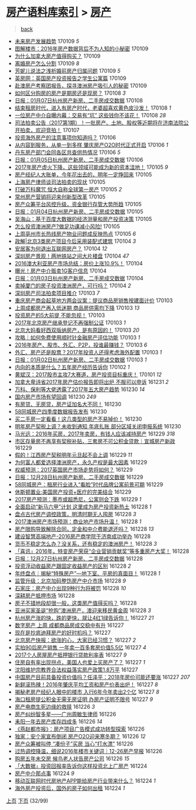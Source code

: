 [房产语料库索引](../../README.md)  > [房产](房产.md)
====
> [back](../README.md)

- [未来房产发展趋势](http://jkwz.applinzi.com/ittc/6921188227766813700.html#%E6%9C%AA%E6%9D%A5%E6%88%BF%E4%BA%A7%E5%8F%91%E5%B1%95%E8%B6%8B%E5%8A%BF) 170109 *5* 
- [图解楼市：2016年房产数据背后不为人知的小秘密](http://jkwz.applinzi.com/ittc/6921175728510206980.html#%E5%9B%BE%E8%A7%A3%E6%A5%BC%E5%B8%82%EF%BC%9A2016%E5%B9%B4%E6%88%BF%E4%BA%A7%E6%95%B0%E6%8D%AE%E8%83%8C%E5%90%8E%E4%B8%8D%E4%B8%BA%E4%BA%BA%E7%9F%A5%E7%9A%84%E5%B0%8F%E7%A7%98%E5%AF%86) 170109  
- [为什么加拿大房产值得购买？](http://jkwz.applinzi.com/ittc/6921174596140401668.html#%E4%B8%BA%E4%BB%80%E4%B9%88%E5%8A%A0%E6%8B%BF%E5%A4%A7%E6%88%BF%E4%BA%A7%E5%80%BC%E5%BE%97%E8%B4%AD%E4%B9%B0%EF%BC%9F) 170109  
- [离婚房产怎么分割](http://jkwz.applinzi.com/ittc/6921152457718891525.html#%E7%A6%BB%E5%A9%9A%E6%88%BF%E4%BA%A7%E6%80%8E%E4%B9%88%E5%88%86%E5%89%B2) 170109 *8* 
- [芳妮儿说法之浅析婚前房产归属问题](http://jkwz.applinzi.com/ittc/6921150837794800644.html#%E8%8A%B3%E5%A6%AE%E5%84%BF%E8%AF%B4%E6%B3%95%E4%B9%8B%E6%B5%85%E6%9E%90%E5%A9%9A%E5%89%8D%E6%88%BF%E4%BA%A7%E5%BD%92%E5%B1%9E%E9%97%AE%E9%A2%98) 170109 *5* 
- [英房网：英国房产投资报告之学生公寓篇](http://jkwz.applinzi.com/ittc/6921142703953019909.html#%E8%8B%B1%E6%88%BF%E7%BD%91%EF%BC%9A%E8%8B%B1%E5%9B%BD%E6%88%BF%E4%BA%A7%E6%8A%95%E8%B5%84%E6%8A%A5%E5%91%8A%E4%B9%8B%E5%AD%A6%E7%94%9F%E5%85%AC%E5%AF%93%E7%AF%87) 170109  
- [赴澳房产考察团报告，探寻澳洲房产吸引人的秘密](http://jkwz.applinzi.com/ittc/6921097890742404101.html#%E8%B5%B4%E6%BE%B3%E6%88%BF%E4%BA%A7%E8%80%83%E5%AF%9F%E5%9B%A2%E6%8A%A5%E5%91%8A%EF%BC%8C%E6%8E%A2%E5%AF%BB%E6%BE%B3%E6%B4%B2%E6%88%BF%E4%BA%A7%E5%90%B8%E5%BC%95%E4%BA%BA%E7%9A%84%E7%A7%98%E5%AF%86) 170109  
- [如何区分购房的房产是期房还是现房？](http://jkwz.applinzi.com/ittc/6920784321614201860.html#%E5%A6%82%E4%BD%95%E5%8C%BA%E5%88%86%E8%B4%AD%E6%88%BF%E7%9A%84%E6%88%BF%E4%BA%A7%E6%98%AF%E6%9C%9F%E6%88%BF%E8%BF%98%E6%98%AF%E7%8E%B0%E6%88%BF%EF%BC%9F) 170108 *3* 
- [日报：01月07日杭州房产新房、二手房成交数据](http://jkwz.applinzi.com/ittc/6920706198277194756.html#%E6%97%A5%E6%8A%A5%EF%BC%9A01%E6%9C%8807%E6%97%A5%E6%9D%AD%E5%B7%9E%E6%88%BF%E4%BA%A7%E6%96%B0%E6%88%BF%E3%80%81%E4%BA%8C%E6%89%8B%E6%88%BF%E6%88%90%E4%BA%A4%E6%95%B0%E6%8D%AE) 170108  
- [结束租房时代，进入有房产时代，老婆超喜欢黄色皮沙发！](http://jkwz.applinzi.com/ittc/6920345497939477509.html#%E7%BB%93%E6%9D%9F%E7%A7%9F%E6%88%BF%E6%97%B6%E4%BB%A3%EF%BC%8C%E8%BF%9B%E5%85%A5%E6%9C%89%E6%88%BF%E4%BA%A7%E6%97%B6%E4%BB%A3%EF%BC%8C%E8%80%81%E5%A9%86%E8%B6%85%E5%96%9C%E6%AC%A2%E9%BB%84%E8%89%B2%E7%9A%AE%E6%B2%99%E5%8F%91%EF%BC%81) 170108 *1* 
- [一位房产中介自曝内幕：交易有“坑” 这些钱你不该花！](http://jkwz.applinzi.com/ittc/6920648009754084356.html#%E4%B8%80%E4%BD%8D%E6%88%BF%E4%BA%A7%E4%B8%AD%E4%BB%8B%E8%87%AA%E6%9B%9D%E5%86%85%E5%B9%95%EF%BC%9A%E4%BA%A4%E6%98%93%E6%9C%89%E2%80%9C%E5%9D%91%E2%80%9D+%E8%BF%99%E4%BA%9B%E9%92%B1%E4%BD%A0%E4%B8%8D%E8%AF%A5%E8%8A%B1%EF%BC%81) 170108 *28* 
- [司法拍卖公告（2017第1期）！一批房产、土地、股权等近期将在济南法院公开拍卖，欢迎竞拍！](http://jkwz.applinzi.com/ittc/6920356045959726084.html#%E5%8F%B8%E6%B3%95%E6%8B%8D%E5%8D%96%E5%85%AC%E5%91%8A%EF%BC%882017%E7%AC%AC1%E6%9C%9F%EF%BC%89%EF%BC%81%E4%B8%80%E6%89%B9%E6%88%BF%E4%BA%A7%E3%80%81%E5%9C%9F%E5%9C%B0%E3%80%81%E8%82%A1%E6%9D%83%E7%AD%89%E8%BF%91%E6%9C%9F%E5%B0%86%E5%9C%A8%E6%B5%8E%E5%8D%97%E6%B3%95%E9%99%A2%E5%85%AC%E5%BC%80%E6%8B%8D%E5%8D%96%EF%BC%8C%E6%AC%A2%E8%BF%8E%E7%AB%9E%E6%8B%8D%EF%BC%81) 170107  
- [投资海外房产的注意事项你知道吗？](http://jkwz.applinzi.com/ittc/6920067568261137413.html#%E6%8A%95%E8%B5%84%E6%B5%B7%E5%A4%96%E6%88%BF%E4%BA%A7%E7%9A%84%E6%B3%A8%E6%84%8F%E4%BA%8B%E9%A1%B9%E4%BD%A0%E7%9F%A5%E9%81%93%E5%90%97%EF%BC%9F) 170106  
- [从内容到服务，从单一到多样 肇庆房产O2O时代正式开启](http://jkwz.applinzi.com/ittc/6920045301028357124.html#%E4%BB%8E%E5%86%85%E5%AE%B9%E5%88%B0%E6%9C%8D%E5%8A%A1%EF%BC%8C%E4%BB%8E%E5%8D%95%E4%B8%80%E5%88%B0%E5%A4%9A%E6%A0%B7+%E8%82%87%E5%BA%86%E6%88%BF%E4%BA%A7O2O%E6%97%B6%E4%BB%A3%E6%AD%A3%E5%BC%8F%E5%BC%80%E5%90%AF) 170106 *1* 
- [丹东房产部门会同各区共查供热情况](http://jkwz.applinzi.com/ittc/6919945869037405189.html#%E4%B8%B9%E4%B8%9C%E6%88%BF%E4%BA%A7%E9%83%A8%E9%97%A8%E4%BC%9A%E5%90%8C%E5%90%84%E5%8C%BA%E5%85%B1%E6%9F%A5%E4%BE%9B%E7%83%AD%E6%83%85%E5%86%B5) 170106 *5* 
- [日报：01月05日杭州房产新房、二手房成交数据](http://jkwz.applinzi.com/ittc/6919946215860208644.html#%E6%97%A5%E6%8A%A5%EF%BC%9A01%E6%9C%8805%E6%97%A5%E6%9D%AD%E5%B7%9E%E6%88%BF%E4%BA%A7%E6%96%B0%E6%88%BF%E3%80%81%E4%BA%8C%E6%89%8B%E6%88%BF%E6%88%90%E4%BA%A4%E6%95%B0%E6%8D%AE) 170106  
- [2017年房产虚火下降，这些领域可能成为新的资本洼地！](http://jkwz.applinzi.com/ittc/6919792815285732357.html#2017%E5%B9%B4%E6%88%BF%E4%BA%A7%E8%99%9A%E7%81%AB%E4%B8%8B%E9%99%8D%EF%BC%8C%E8%BF%99%E4%BA%9B%E9%A2%86%E5%9F%9F%E5%8F%AF%E8%83%BD%E6%88%90%E4%B8%BA%E6%96%B0%E7%9A%84%E8%B5%84%E6%9C%AC%E6%B4%BC%E5%9C%B0%EF%BC%81) 170105 *9* 
- [房产经纪人大账单，今年花出去的，明年一定挣回来](http://jkwz.applinzi.com/ittc/6919717278647321604.html#%E6%88%BF%E4%BA%A7%E7%BB%8F%E7%BA%AA%E4%BA%BA%E5%A4%A7%E8%B4%A6%E5%8D%95%EF%BC%8C%E4%BB%8A%E5%B9%B4%E8%8A%B1%E5%87%BA%E5%8E%BB%E7%9A%84%EF%BC%8C%E6%98%8E%E5%B9%B4%E4%B8%80%E5%AE%9A%E6%8C%A3%E5%9B%9E%E6%9D%A5) 170105  
- [上海房产律师谈司法拍卖的现状](http://jkwz.applinzi.com/ittc/6919668137586066436.html#%E4%B8%8A%E6%B5%B7%E6%88%BF%E4%BA%A7%E5%BE%8B%E5%B8%88%E8%B0%88%E5%8F%B8%E6%B3%95%E6%8B%8D%E5%8D%96%E7%9A%84%E7%8E%B0%E7%8A%B6) 170105  
- [打破万科魔咒 恒大自称全球第一房产](http://jkwz.applinzi.com/ittc/6919661535546049540.html#%E6%89%93%E7%A0%B4%E4%B8%87%E7%A7%91%E9%AD%94%E5%92%92+%E6%81%92%E5%A4%A7%E8%87%AA%E7%A7%B0%E5%85%A8%E7%90%83%E7%AC%AC%E4%B8%80%E6%88%BF%E4%BA%A7) 170105 *2* 
- [常州房产营销将迎来创新型改革](http://jkwz.applinzi.com/ittc/6919653632781059077.html#%E5%B8%B8%E5%B7%9E%E6%88%BF%E4%BA%A7%E8%90%A5%E9%94%80%E5%B0%86%E8%BF%8E%E6%9D%A5%E5%88%9B%E6%96%B0%E5%9E%8B%E6%94%B9%E9%9D%A9) 170105  
- [房产众筹平台风控升级，资金银行存管大势所趋](http://jkwz.applinzi.com/ittc/6919637706773890052.html#%E6%88%BF%E4%BA%A7%E4%BC%97%E7%AD%B9%E5%B9%B3%E5%8F%B0%E9%A3%8E%E6%8E%A7%E5%8D%87%E7%BA%A7%EF%BC%8C%E8%B5%84%E9%87%91%E9%93%B6%E8%A1%8C%E5%AD%98%E7%AE%A1%E5%A4%A7%E5%8A%BF%E6%89%80%E8%B6%8B) 170105  
- [日报：01月04日杭州房产新房、二手房成交数据](http://jkwz.applinzi.com/ittc/6919630961074766853.html#%E6%97%A5%E6%8A%A5%EF%BC%9A01%E6%9C%8804%E6%97%A5%E6%9D%AD%E5%B7%9E%E6%88%BF%E4%BA%A7%E6%96%B0%E6%88%BF%E3%80%81%E4%BA%8C%E6%89%8B%E6%88%BF%E6%88%90%E4%BA%A4%E6%95%B0%E6%8D%AE) 170105  
- [吴海山：基于百度大数据的经济测量和房产投资决策](http://jkwz.applinzi.com/ittc/6919601258142106629.html#%E5%90%B4%E6%B5%B7%E5%B1%B1%EF%BC%9A%E5%9F%BA%E4%BA%8E%E7%99%BE%E5%BA%A6%E5%A4%A7%E6%95%B0%E6%8D%AE%E7%9A%84%E7%BB%8F%E6%B5%8E%E6%B5%8B%E9%87%8F%E5%92%8C%E6%88%BF%E4%BA%A7%E6%8A%95%E8%B5%84%E5%86%B3%E7%AD%96) 170105  
- [怎么投资澳洲房产?做足功课减小风险!](http://jkwz.applinzi.com/ittc/6919588605063595012.html#%E6%80%8E%E4%B9%88%E6%8A%95%E8%B5%84%E6%BE%B3%E6%B4%B2%E6%88%BF%E4%BA%A7%3F%E5%81%9A%E8%B6%B3%E5%8A%9F%E8%AF%BE%E5%87%8F%E5%B0%8F%E9%A3%8E%E9%99%A9%21) 170105  
- [上周亳州市长热线房产物业问题成反映热点](http://jkwz.applinzi.com/ittc/6919573010947523589.html#%E4%B8%8A%E5%91%A8%E4%BA%B3%E5%B7%9E%E5%B8%82%E9%95%BF%E7%83%AD%E7%BA%BF%E6%88%BF%E4%BA%A7%E7%89%A9%E4%B8%9A%E9%97%AE%E9%A2%98%E6%88%90%E5%8F%8D%E6%98%A0%E7%83%AD%E7%82%B9) 170105 *6* 
- [政解|北京3类房产项目今后采用装配式建筑](http://jkwz.applinzi.com/ittc/6919368725651522565.html#%E6%94%BF%E8%A7%A3%7C%E5%8C%97%E4%BA%AC3%E7%B1%BB%E6%88%BF%E4%BA%A7%E9%A1%B9%E7%9B%AE%E4%BB%8A%E5%90%8E%E9%87%87%E7%94%A8%E8%A3%85%E9%85%8D%E5%BC%8F%E5%BB%BA%E7%AD%91) 170104 *3* 
- [安居客为何退出互联网房产？](http://jkwz.applinzi.com/ittc/6919353705106506756.html#%E5%AE%89%E5%B1%85%E5%AE%A2%E4%B8%BA%E4%BD%95%E9%80%80%E5%87%BA%E4%BA%92%E8%81%94%E7%BD%91%E6%88%BF%E4%BA%A7%EF%BC%9F) 170104 *12* 
- [深圳房产景观！两地铁站之间大片楼盘](http://jkwz.applinzi.com/ittc/6919341123381494788.html#%E6%B7%B1%E5%9C%B3%E6%88%BF%E4%BA%A7%E6%99%AF%E8%A7%82%EF%BC%81%E4%B8%A4%E5%9C%B0%E9%93%81%E7%AB%99%E4%B9%8B%E9%97%B4%E5%A4%A7%E7%89%87%E6%A5%BC%E7%9B%98) 170104 *47* 
- [2016澳大利亚房产市场总结：房价上涨10.9%！](http://jkwz.applinzi.com/ittc/6919333865000010757.html#2016%E6%BE%B3%E5%A4%A7%E5%88%A9%E4%BA%9A%E6%88%BF%E4%BA%A7%E5%B8%82%E5%9C%BA%E6%80%BB%E7%BB%93%EF%BC%9A%E6%88%BF%E4%BB%B7%E4%B8%8A%E6%B6%A810.9%25%EF%BC%81) 170104  
- [曝光！房产中介贩卖1G客户信息](http://jkwz.applinzi.com/ittc/6919301914847347716.html#%E6%9B%9D%E5%85%89%EF%BC%81%E6%88%BF%E4%BA%A7%E4%B8%AD%E4%BB%8B%E8%B4%A9%E5%8D%961G%E5%AE%A2%E6%88%B7%E4%BF%A1%E6%81%AF) 170104  
- [日报：01月03日杭州房产新房、二手房成交数据](http://jkwz.applinzi.com/ittc/6919225631685739525.html#%E6%97%A5%E6%8A%A5%EF%BC%9A01%E6%9C%8803%E6%97%A5%E6%9D%AD%E5%B7%9E%E6%88%BF%E4%BA%A7%E6%96%B0%E6%88%BF%E3%80%81%E4%BA%8C%E6%89%8B%E6%88%BF%E6%88%90%E4%BA%A4%E6%95%B0%E6%8D%AE) 170104  
- [卖掉厦门的房子投资澳洲房产，可行吗？](http://jkwz.applinzi.com/ittc/6919204917863777284.html#%E5%8D%96%E6%8E%89%E5%8E%A6%E9%97%A8%E7%9A%84%E6%88%BF%E5%AD%90%E6%8A%95%E8%B5%84%E6%BE%B3%E6%B4%B2%E6%88%BF%E4%BA%A7%EF%BC%8C%E5%8F%AF%E8%A1%8C%E5%90%97%EF%BC%9F) 170104 *2* 
- [深圳房产司法拍卖项目推介](http://jkwz.applinzi.com/ittc/6918981171693487109.html#%E6%B7%B1%E5%9C%B3%E6%88%BF%E4%BA%A7%E5%8F%B8%E6%B3%95%E6%8B%8D%E5%8D%96%E9%A1%B9%E7%9B%AE%E6%8E%A8%E4%BB%8B) 170103 *7* 
- [重庆房产商会起草地方两会议案：提议商品房销售按建面计价](http://jkwz.applinzi.com/ittc/6918978444003378181.html#%E9%87%8D%E5%BA%86%E6%88%BF%E4%BA%A7%E5%95%86%E4%BC%9A%E8%B5%B7%E8%8D%89%E5%9C%B0%E6%96%B9%E4%B8%A4%E4%BC%9A%E8%AE%AE%E6%A1%88%EF%BC%9A%E6%8F%90%E8%AE%AE%E5%95%86%E5%93%81%E6%88%BF%E9%94%80%E5%94%AE%E6%8C%89%E5%BB%BA%E9%9D%A2%E8%AE%A1%E4%BB%B7) 170103  
- [上周成都房产再入低迷期 商品房供需均下降](http://jkwz.applinzi.com/ittc/6918980237462602757.html#%E4%B8%8A%E5%91%A8%E6%88%90%E9%83%BD%E6%88%BF%E4%BA%A7%E5%86%8D%E5%85%A5%E4%BD%8E%E8%BF%B7%E6%9C%9F+%E5%95%86%E5%93%81%E6%88%BF%E4%BE%9B%E9%9C%80%E5%9D%87%E4%B8%8B%E9%99%8D) 170103 *13* 
- [投资房产的5大前提  不能忽视！](http://jkwz.applinzi.com/ittc/6918957974902277125.html#%E6%8A%95%E8%B5%84%E6%88%BF%E4%BA%A7%E7%9A%845%E5%A4%A7%E5%89%8D%E6%8F%90++%E4%B8%8D%E8%83%BD%E5%BF%BD%E8%A7%86%EF%BC%81) 170103  
- [2017年北京房产继承登记不再强制公证](http://jkwz.applinzi.com/ittc/6918923120881959941.html#2017%E5%B9%B4%E5%8C%97%E4%BA%AC%E6%88%BF%E4%BA%A7%E7%BB%A7%E6%89%BF%E7%99%BB%E8%AE%B0%E4%B8%8D%E5%86%8D%E5%BC%BA%E5%88%B6%E5%85%AC%E8%AF%81) 170103 *1* 
- [北京大妈看好西双版纳房产，是有原因的！](http://jkwz.applinzi.com/ittc/6918911466685334532.html#%E5%8C%97%E4%BA%AC%E5%A4%A7%E5%A6%88%E7%9C%8B%E5%A5%BD%E8%A5%BF%E5%8F%8C%E7%89%88%E7%BA%B3%E6%88%BF%E4%BA%A7%EF%BC%8C%E6%98%AF%E6%9C%89%E5%8E%9F%E5%9B%A0%E7%9A%84%EF%BC%81) 170103 *20* 
- [攻略｜如何免费使用顺时针金融房产评估功能](http://jkwz.applinzi.com/ittc/6918892713172009988.html#%E6%94%BB%E7%95%A5%EF%BD%9C%E5%A6%82%E4%BD%95%E5%85%8D%E8%B4%B9%E4%BD%BF%E7%94%A8%E9%A1%BA%E6%97%B6%E9%92%88%E9%87%91%E8%9E%8D%E6%88%BF%E4%BA%A7%E8%AF%84%E4%BC%B0%E5%8A%9F%E8%83%BD) 170103 *1* 
- [2016年房产、股市、外汇、P2P，投谁最赚钱？](http://jkwz.applinzi.com/ittc/6918886275003450372.html#2016%E5%B9%B4%E6%88%BF%E4%BA%A7%E3%80%81%E8%82%A1%E5%B8%82%E3%80%81%E5%A4%96%E6%B1%87%E3%80%81P2P%EF%BC%8C%E6%8A%95%E8%B0%81%E6%9C%80%E8%B5%9A%E9%92%B1%EF%BC%9F) 170103 *6* 
- [外汇、房产还是股票？2017年投资人还得考虑海外配置](http://jkwz.applinzi.com/ittc/6918870437257020420.html#%E5%A4%96%E6%B1%87%E3%80%81%E6%88%BF%E4%BA%A7%E8%BF%98%E6%98%AF%E8%82%A1%E7%A5%A8%EF%BC%9F2017%E5%B9%B4%E6%8A%95%E8%B5%84%E4%BA%BA%E8%BF%98%E5%BE%97%E8%80%83%E8%99%91%E6%B5%B7%E5%A4%96%E9%85%8D%E7%BD%AE) 170103 *1* 
- [日报：01月02日杭州房产新房、二手房成交数据](http://jkwz.applinzi.com/ittc/6918850419291063301.html#%E6%97%A5%E6%8A%A5%EF%BC%9A01%E6%9C%8802%E6%97%A5%E6%9D%AD%E5%B7%9E%E6%88%BF%E4%BA%A7%E6%96%B0%E6%88%BF%E3%80%81%E4%BA%8C%E6%89%8B%E6%88%BF%E6%88%90%E4%BA%A4%E6%95%B0%E6%8D%AE) 170103 *1* 
- [内向的本质是什么？五年房产经历告诉你](http://jkwz.applinzi.com/ittc/6918587576050254853.html#%E5%86%85%E5%90%91%E7%9A%84%E6%9C%AC%E8%B4%A8%E6%98%AF%E4%BB%80%E4%B9%88%EF%BC%9F%E4%BA%94%E5%B9%B4%E6%88%BF%E4%BA%A7%E7%BB%8F%E5%8E%86%E5%91%8A%E8%AF%89%E4%BD%A0) 170102 *1* 
- [黄斌汉：2017股市主攻7大赛道，房产投资目标重庆！](http://jkwz.applinzi.com/ittc/6917952334335575045.html#%E9%BB%84%E6%96%8C%E6%B1%89%EF%BC%9A2017%E8%82%A1%E5%B8%82%E4%B8%BB%E6%94%BB7%E5%A4%A7%E8%B5%9B%E9%81%93%EF%BC%8C%E6%88%BF%E4%BA%A7%E6%8A%95%E8%B5%84%E7%9B%AE%E6%A0%87%E9%87%8D%E5%BA%86%EF%BC%81) 170101 *12* 
- [加拿大卑诗省2017年房产估价报告即将出炉 不服可以申诉](http://jkwz.applinzi.com/ittc/6917634144040666117.html#%E5%8A%A0%E6%8B%BF%E5%A4%A7%E5%8D%91%E8%AF%97%E7%9C%812017%E5%B9%B4%E6%88%BF%E4%BA%A7%E4%BC%B0%E4%BB%B7%E6%8A%A5%E5%91%8A%E5%8D%B3%E5%B0%86%E5%87%BA%E7%82%89+%E4%B8%8D%E6%9C%8D%E5%8F%AF%E4%BB%A5%E7%94%B3%E8%AF%89) 161231 *2* 
- [万科、保利等大佬透露了2017年五大房产趋势](http://jkwz.applinzi.com/ittc/6917439583674696708.html#%E4%B8%87%E7%A7%91%E3%80%81%E4%BF%9D%E5%88%A9%E7%AD%89%E5%A4%A7%E4%BD%AC%E9%80%8F%E9%9C%B2%E4%BA%862017%E5%B9%B4%E4%BA%94%E5%A4%A7%E6%88%BF%E4%BA%A7%E8%B6%8B%E5%8A%BF) 161230 *14* 
- [国内房产市场有望回调](http://jkwz.applinzi.com/ittc/6917044526178108421.html#%E5%9B%BD%E5%86%85%E6%88%BF%E4%BA%A7%E5%B8%82%E5%9C%BA%E6%9C%89%E6%9C%9B%E5%9B%9E%E8%B0%83) 161230 *249* 
- [有房贷、无房贷，房产证加名大不同！](http://jkwz.applinzi.com/ittc/6917372781934412804.html#%E6%9C%89%E6%88%BF%E8%B4%B7%E3%80%81%E6%97%A0%E6%88%BF%E8%B4%B7%EF%BC%8C%E6%88%BF%E4%BA%A7%E8%AF%81%E5%8A%A0%E5%90%8D%E5%A4%A7%E4%B8%8D%E5%90%8C%EF%BC%81) 161230  
- [58同城房产四季度数据报告发布](http://jkwz.applinzi.com/ittc/6917362298317702148.html#58%E5%90%8C%E5%9F%8E%E6%88%BF%E4%BA%A7%E5%9B%9B%E5%AD%A3%E5%BA%A6%E6%95%B0%E6%8D%AE%E6%8A%A5%E5%91%8A%E5%8F%91%E5%B8%83) 161230  
- [买二手房一定看看！这几类型的房产不易掉价！](http://jkwz.applinzi.com/ittc/6917110987596760068.html#%E4%B9%B0%E4%BA%8C%E6%89%8B%E6%88%BF%E4%B8%80%E5%AE%9A%E7%9C%8B%E7%9C%8B%EF%BC%81%E8%BF%99%E5%87%A0%E7%B1%BB%E5%9E%8B%E7%9A%84%E6%88%BF%E4%BA%A7%E4%B8%8D%E6%98%93%E6%8E%89%E4%BB%B7%EF%BC%81) 161230  
- [明年房产契税上调？未收到通知 年底扎账 部分区域关闭申报系统](http://jkwz.applinzi.com/ittc/6917318196976944132.html#%E6%98%8E%E5%B9%B4%E6%88%BF%E4%BA%A7%E5%A5%91%E7%A8%8E%E4%B8%8A%E8%B0%83%EF%BC%9F%E6%9C%AA%E6%94%B6%E5%88%B0%E9%80%9A%E7%9F%A5+%E5%B9%B4%E5%BA%95%E6%89%8E%E8%B4%A6+%E9%83%A8%E5%88%86%E5%8C%BA%E5%9F%9F%E5%85%B3%E9%97%AD%E7%94%B3%E6%8A%A5%E7%B3%BB%E7%BB%9F) 161230  
- [马光远：2016年买房，2017年卖房，有钱人应该减持房产](http://jkwz.applinzi.com/ittc/6917109920494519301.html#%E9%A9%AC%E5%85%89%E8%BF%9C%EF%BC%9A2016%E5%B9%B4%E4%B9%B0%E6%88%BF%EF%BC%8C2017%E5%B9%B4%E5%8D%96%E6%88%BF%EF%BC%8C%E6%9C%89%E9%92%B1%E4%BA%BA%E5%BA%94%E8%AF%A5%E5%87%8F%E6%8C%81%E6%88%BF%E4%BA%A7) 161229 *318* 
- [市区存量房不再享有契税补贴，三套房不可公积金贷款｜宣城房产新政](http://jkwz.applinzi.com/ittc/6917108180890158084.html#%E5%B8%82%E5%8C%BA%E5%AD%98%E9%87%8F%E6%88%BF%E4%B8%8D%E5%86%8D%E4%BA%AB%E6%9C%89%E5%A5%91%E7%A8%8E%E8%A1%A5%E8%B4%B4%EF%BC%8C%E4%B8%89%E5%A5%97%E6%88%BF%E4%B8%8D%E5%8F%AF%E5%85%AC%E7%A7%AF%E9%87%91%E8%B4%B7%E6%AC%BE%EF%BD%9C%E5%AE%A3%E5%9F%8E%E6%88%BF%E4%BA%A7%E6%96%B0%E6%94%BF) 161229  
- [假的！江西房产契税明年元旦起不会上调](http://jkwz.applinzi.com/ittc/6917102547486901253.html#%E5%81%87%E7%9A%84%EF%BC%81%E6%B1%9F%E8%A5%BF%E6%88%BF%E4%BA%A7%E5%A5%91%E7%A8%8E%E6%98%8E%E5%B9%B4%E5%85%83%E6%97%A6%E8%B5%B7%E4%B8%8D%E4%BC%9A%E4%B8%8A%E8%B0%83) 161229 *11* 
- [为何富人都爱选择澳洲房产，永久产权是最大因素](http://jkwz.applinzi.com/ittc/6917053803076781061.html#%E4%B8%BA%E4%BD%95%E5%AF%8C%E4%BA%BA%E9%83%BD%E7%88%B1%E9%80%89%E6%8B%A9%E6%BE%B3%E6%B4%B2%E6%88%BF%E4%BA%A7%EF%BC%8C%E6%B0%B8%E4%B9%85%E4%BA%A7%E6%9D%83%E6%98%AF%E6%9C%80%E5%A4%A7%E5%9B%A0%E7%B4%A0) 161229  
- [权威预测：2017英国房产市场走势将如何？](http://jkwz.applinzi.com/ittc/6917046979795616773.html#%E6%9D%83%E5%A8%81%E9%A2%84%E6%B5%8B%EF%BC%9A2017%E8%8B%B1%E5%9B%BD%E6%88%BF%E4%BA%A7%E5%B8%82%E5%9C%BA%E8%B5%B0%E5%8A%BF%E5%B0%86%E5%A6%82%E4%BD%95%EF%BC%9F) 161229  
- [日报：12月28日杭州房产新房、二手房成交数据](http://jkwz.applinzi.com/ittc/6917039627625300996.html#%E6%97%A5%E6%8A%A5%EF%BC%9A12%E6%9C%8828%E6%97%A5%E6%9D%AD%E5%B7%9E%E6%88%BF%E4%BA%A7%E6%96%B0%E6%88%BF%E3%80%81%E4%BA%8C%E6%89%8B%E6%88%BF%E6%88%90%E4%BA%A4%E6%95%B0%E6%8D%AE) 161229  
- [58同城房产：租房行业进入“看脸”时代品牌公寓前景可期](http://jkwz.applinzi.com/ittc/6916991723967611908.html#58%E5%90%8C%E5%9F%8E%E6%88%BF%E4%BA%A7%EF%BC%9A%E7%A7%9F%E6%88%BF%E8%A1%8C%E4%B8%9A%E8%BF%9B%E5%85%A5%E2%80%9C%E7%9C%8B%E8%84%B8%E2%80%9D%E6%97%B6%E4%BB%A3%E5%93%81%E7%89%8C%E5%85%AC%E5%AF%93%E5%89%8D%E6%99%AF%E5%8F%AF%E6%9C%9F) 161229  
- [休斯顿置业:美国房产投资+医疗的完美结合](http://jkwz.applinzi.com/ittc/6916981548716131332.html#%E4%BC%91%E6%96%AF%E9%A1%BF%E7%BD%AE%E4%B8%9A%3A%E7%BE%8E%E5%9B%BD%E6%88%BF%E4%BA%A7%E6%8A%95%E8%B5%84%2B%E5%8C%BB%E7%96%97%E7%9A%84%E5%AE%8C%E7%BE%8E%E7%BB%93%E5%90%88) 161229  
- [2017房产预测：墨市或超悉尼，公寓则会下跌](http://jkwz.applinzi.com/ittc/6916966551562748932.html#2017%E6%88%BF%E4%BA%A7%E9%A2%84%E6%B5%8B%EF%BC%9A%E5%A2%A8%E5%B8%82%E6%88%96%E8%B6%85%E6%82%89%E5%B0%BC%EF%BC%8C%E5%85%AC%E5%AF%93%E5%88%99%E4%BC%9A%E4%B8%8B%E8%B7%8C) 161229 *1* 
- [全面启动“新马六甲”计划 这里成为房产投资新热土](http://jkwz.applinzi.com/ittc/6916829977432818692.html#%E5%85%A8%E9%9D%A2%E5%90%AF%E5%8A%A8%E2%80%9C%E6%96%B0%E9%A9%AC%E5%85%AD%E7%94%B2%E2%80%9D%E8%AE%A1%E5%88%92+%E8%BF%99%E9%87%8C%E6%88%90%E4%B8%BA%E6%88%BF%E4%BA%A7%E6%8A%95%E8%B5%84%E6%96%B0%E7%83%AD%E5%9C%9F) 161228 *1* 
- [盘点古代房产调控政策，明清时期无人囤房](http://jkwz.applinzi.com/ittc/6916760852761150469.html#%E7%9B%98%E7%82%B9%E5%8F%A4%E4%BB%A3%E6%88%BF%E4%BA%A7%E8%B0%83%E6%8E%A7%E6%94%BF%E7%AD%96%EF%BC%8C%E6%98%8E%E6%B8%85%E6%97%B6%E6%9C%9F%E6%97%A0%E4%BA%BA%E5%9B%A4%E6%88%BF) 161228 *3* 
- [2017澳洲房产市场预测：商业地产市场升温！](http://jkwz.applinzi.com/ittc/6916732113843127301.html#2017%E6%BE%B3%E6%B4%B2%E6%88%BF%E4%BA%A7%E5%B8%82%E5%9C%BA%E9%A2%84%E6%B5%8B%EF%BC%9A%E5%95%86%E4%B8%9A%E5%9C%B0%E4%BA%A7%E5%B8%82%E5%9C%BA%E5%8D%87%E6%B8%A9%EF%BC%81) 161228 *1* 
- [房产限购导致解除合同，定金和中介费能退还吗？](http://jkwz.applinzi.com/ittc/6916684607549604868.html#%E6%88%BF%E4%BA%A7%E9%99%90%E8%B4%AD%E5%AF%BC%E8%87%B4%E8%A7%A3%E9%99%A4%E5%90%88%E5%90%8C%EF%BC%8C%E5%AE%9A%E9%87%91%E5%92%8C%E4%B8%AD%E4%BB%8B%E8%B4%B9%E8%83%BD%E9%80%80%E8%BF%98%E5%90%97%EF%BC%9F) 161228 *13* 
- [建设智慧高端地产-2016房产商学院于济南成功举办](http://jkwz.applinzi.com/ittc/6916675896106025988.html#%E5%BB%BA%E8%AE%BE%E6%99%BA%E6%85%A7%E9%AB%98%E7%AB%AF%E5%9C%B0%E4%BA%A7-2016%E6%88%BF%E4%BA%A7%E5%95%86%E5%AD%A6%E9%99%A2%E4%BA%8E%E6%B5%8E%E5%8D%97%E6%88%90%E5%8A%9F%E4%B8%BE%E5%8A%9E) 161228  
- [货币不稳定怎么办？没关系，还有稳定的澳洲房产！](http://jkwz.applinzi.com/ittc/6916624214991045636.html#%E8%B4%A7%E5%B8%81%E4%B8%8D%E7%A8%B3%E5%AE%9A%E6%80%8E%E4%B9%88%E5%8A%9E%EF%BC%9F%E6%B2%A1%E5%85%B3%E7%B3%BB%EF%BC%8C%E8%BF%98%E6%9C%89%E7%A8%B3%E5%AE%9A%E7%9A%84%E6%BE%B3%E6%B4%B2%E6%88%BF%E4%BA%A7%EF%BC%81) 161228 *3* 
- [「喜讯」2016年，特变房产荣获“企业营销贡献奖”等多重房产大奖！](http://jkwz.applinzi.com/ittc/6916665560174953477.html#%E3%80%8C%E5%96%9C%E8%AE%AF%E3%80%8D2016%E5%B9%B4%EF%BC%8C%E7%89%B9%E5%8F%98%E6%88%BF%E4%BA%A7%E8%8D%A3%E8%8E%B7%E2%80%9C%E4%BC%81%E4%B8%9A%E8%90%A5%E9%94%80%E8%B4%A1%E7%8C%AE%E5%A5%96%E2%80%9D%E7%AD%89%E5%A4%9A%E9%87%8D%E6%88%BF%E4%BA%A7%E5%A4%A7%E5%A5%96%EF%BC%81) 161228  
- [日报：12月27日杭州房产新房、二手房成交数据](http://jkwz.applinzi.com/ittc/6916665475567453188.html#%E6%97%A5%E6%8A%A5%EF%BC%9A12%E6%9C%8827%E6%97%A5%E6%9D%AD%E5%B7%9E%E6%88%BF%E4%BA%A7%E6%96%B0%E6%88%BF%E3%80%81%E4%BA%8C%E6%89%8B%E6%88%BF%E6%88%90%E4%BA%A4%E6%95%B0%E6%8D%AE) 161228  
- [投资浮动收益房产跟固定收益房产的区别](http://jkwz.applinzi.com/ittc/6916643547343488005.html#%E6%8A%95%E8%B5%84%E6%B5%AE%E5%8A%A8%E6%94%B6%E7%9B%8A%E6%88%BF%E4%BA%A7%E8%B7%9F%E5%9B%BA%E5%AE%9A%E6%94%B6%E7%9B%8A%E6%88%BF%E4%BA%A7%E7%9A%84%E5%8C%BA%E5%88%AB) 161228 *2* 
- [年终盘点｜揭秘“特殊房产”—地下室、平房的真面目！](http://jkwz.applinzi.com/ittc/6916630761519449092.html#%E5%B9%B4%E7%BB%88%E7%9B%98%E7%82%B9%EF%BD%9C%E6%8F%AD%E7%A7%98%E2%80%9C%E7%89%B9%E6%AE%8A%E6%88%BF%E4%BA%A7%E2%80%9D%E2%80%94%E5%9C%B0%E4%B8%8B%E5%AE%A4%E3%80%81%E5%B9%B3%E6%88%BF%E7%9A%84%E7%9C%9F%E9%9D%A2%E7%9B%AE%EF%BC%81) 161228 *1* 
- [监管升级：北京加码整饬房产中介市场](http://jkwz.applinzi.com/ittc/6916626559078499333.html#%E7%9B%91%E7%AE%A1%E5%8D%87%E7%BA%A7%EF%BC%9A%E5%8C%97%E4%BA%AC%E5%8A%A0%E7%A0%81%E6%95%B4%E9%A5%AC%E6%88%BF%E4%BA%A7%E4%B8%AD%E4%BB%8B%E5%B8%82%E5%9C%BA) 161228 *9* 
- [石家庄：房产中介出现9种行为将被罚](http://jkwz.applinzi.com/ittc/6916625790958830597.html#%E7%9F%B3%E5%AE%B6%E5%BA%84%EF%BC%9A%E6%88%BF%E4%BA%A7%E4%B8%AD%E4%BB%8B%E5%87%BA%E7%8E%B09%E7%A7%8D%E8%A1%8C%E4%B8%BA%E5%B0%86%E8%A2%AB%E7%BD%9A) 161228 *10* 
- [深耕房产抵押市场](http://jkwz.applinzi.com/ittc/6916610127582200837.html#%E6%B7%B1%E8%80%95%E6%88%BF%E4%BA%A7%E6%8A%B5%E6%8A%BC%E5%B8%82%E5%9C%BA) 161228  
- [房子不错地段却很一般，这类房产值得买吗？](http://jkwz.applinzi.com/ittc/6916613846189212676.html#%E6%88%BF%E5%AD%90%E4%B8%8D%E9%94%99%E5%9C%B0%E6%AE%B5%E5%8D%B4%E5%BE%88%E4%B8%80%E8%88%AC%EF%BC%8C%E8%BF%99%E7%B1%BB%E6%88%BF%E4%BA%A7%E5%80%BC%E5%BE%97%E4%B9%B0%E5%90%97%EF%BC%9F) 161228  
- [亚洲买家圣诞“抢购”澳洲房产，澳迎来移民黄金周](http://jkwz.applinzi.com/ittc/6916596133551145989.html#%E4%BA%9A%E6%B4%B2%E4%B9%B0%E5%AE%B6%E5%9C%A3%E8%AF%9E%E2%80%9C%E6%8A%A2%E8%B4%AD%E2%80%9D%E6%BE%B3%E6%B4%B2%E6%88%BF%E4%BA%A7%EF%BC%8C%E6%BE%B3%E8%BF%8E%E6%9D%A5%E7%A7%BB%E6%B0%91%E9%BB%84%E9%87%91%E5%91%A8) 161228 *3* 
- [杭州房产涨的快，跌的更快，就让4红1绿告诉你！](http://jkwz.applinzi.com/ittc/6916430316981191684.html#%E6%9D%AD%E5%B7%9E%E6%88%BF%E4%BA%A7%E6%B6%A8%E7%9A%84%E5%BF%AB%EF%BC%8C%E8%B7%8C%E7%9A%84%E6%9B%B4%E5%BF%AB%EF%BC%8C%E5%B0%B1%E8%AE%A94%E7%BA%A21%E7%BB%BF%E5%91%8A%E8%AF%89%E4%BD%A0%EF%BC%81) 161227 *21* 
- [数字房产 上周 成都商品房成交稳中有升](http://jkwz.applinzi.com/ittc/6916411747547481092.html#%E6%95%B0%E5%AD%97%E6%88%BF%E4%BA%A7+%E4%B8%8A%E5%91%A8+%E6%88%90%E9%83%BD%E5%95%86%E5%93%81%E6%88%BF%E6%88%90%E4%BA%A4%E7%A8%B3%E4%B8%AD%E6%9C%89%E5%8D%87) 161227  
- [现在是抄底迪拜房产的好时机吗？](http://jkwz.applinzi.com/ittc/6916404117009597444.html#%E7%8E%B0%E5%9C%A8%E6%98%AF%E6%8A%84%E5%BA%95%E8%BF%AA%E6%8B%9C%E6%88%BF%E4%BA%A7%E7%9A%84%E5%A5%BD%E6%97%B6%E6%9C%BA%E5%90%97%EF%BC%9F) 161227  
- [北京房产快报：欲涨的心，大家已经习惯？](http://jkwz.applinzi.com/ittc/6916383376948069381.html#%E5%8C%97%E4%BA%AC%E6%88%BF%E4%BA%A7%E5%BF%AB%E6%8A%A5%EF%BC%9A%E6%AC%B2%E6%B6%A8%E7%9A%84%E5%BF%83%EF%BC%8C%E5%A4%A7%E5%AE%B6%E5%B7%B2%E7%BB%8F%E4%B9%A0%E6%83%AF%EF%BC%9F) 161227 *2* 
- [实拍90后房产销售 一年卖一百多套房价值5.5亿](http://jkwz.applinzi.com/ittc/6916360428648399876.html#%E5%AE%9E%E6%8B%8D90%E5%90%8E%E6%88%BF%E4%BA%A7%E9%94%80%E5%94%AE+%E4%B8%80%E5%B9%B4%E5%8D%96%E4%B8%80%E7%99%BE%E5%A4%9A%E5%A5%97%E6%88%BF%E4%BB%B7%E5%80%BC5.5%E4%BA%BF) 161227 *4* 
- [2017个人房屋房产抵押银行贷款利率表](http://jkwz.applinzi.com/ittc/6916364512612844549.html#2017%E4%B8%AA%E4%BA%BA%E6%88%BF%E5%B1%8B%E6%88%BF%E4%BA%A7%E6%8A%B5%E6%8A%BC%E9%93%B6%E8%A1%8C%E8%B4%B7%E6%AC%BE%E5%88%A9%E7%8E%87%E8%A1%A8) 161227 *9* 
- [住房自有率出现拐点，美国人也爱上买房产了？](http://jkwz.applinzi.com/ittc/6916363341764510725.html#%E4%BD%8F%E6%88%BF%E8%87%AA%E6%9C%89%E7%8E%87%E5%87%BA%E7%8E%B0%E6%8B%90%E7%82%B9%EF%BC%8C%E7%BE%8E%E5%9B%BD%E4%BA%BA%E4%B9%9F%E7%88%B1%E4%B8%8A%E4%B9%B0%E6%88%BF%E4%BA%A7%E4%BA%86%EF%BC%9F) 161227 *1* 
- [沈阳维护宗教界合法权益落实房产政策1.8万平](http://jkwz.applinzi.com/ittc/6916361141369701380.html#%E6%B2%88%E9%98%B3%E7%BB%B4%E6%8A%A4%E5%AE%97%E6%95%99%E7%95%8C%E5%90%88%E6%B3%95%E6%9D%83%E7%9B%8A%E8%90%BD%E5%AE%9E%E6%88%BF%E4%BA%A7%E6%94%BF%E7%AD%961.8%E4%B8%87%E5%B9%B3) 161227  
- [中国房产目前具备投资价值吗？任泽平：2018年房价可能还要涨](http://jkwz.applinzi.com/ittc/6916344153134072836.html#%E4%B8%AD%E5%9B%BD%E6%88%BF%E4%BA%A7%E7%9B%AE%E5%89%8D%E5%85%B7%E5%A4%87%E6%8A%95%E8%B5%84%E4%BB%B7%E5%80%BC%E5%90%97%EF%BC%9F%E4%BB%BB%E6%B3%BD%E5%B9%B3%EF%BC%9A2018%E5%B9%B4%E6%88%BF%E4%BB%B7%E5%8F%AF%E8%83%BD%E8%BF%98%E8%A6%81%E6%B6%A8) 161227 *207* 
- [新鲜滚热辣！2016年肇庆平均工资和房产价表出炉！](http://jkwz.applinzi.com/ittc/6916342222185563140.html#%E6%96%B0%E9%B2%9C%E6%BB%9A%E7%83%AD%E8%BE%A3%EF%BC%812016%E5%B9%B4%E8%82%87%E5%BA%86%E5%B9%B3%E5%9D%87%E5%B7%A5%E8%B5%84%E5%92%8C%E6%88%BF%E4%BA%A7%E4%BB%B7%E8%A1%A8%E5%87%BA%E7%82%89%EF%BC%81) 161227 *8* 
- [揭秘老房产经纪人眼中的楼市 入行6年今年卖出2个亿](http://jkwz.applinzi.com/ittc/6916336033758446597.html#%E6%8F%AD%E7%A7%98%E8%80%81%E6%88%BF%E4%BA%A7%E7%BB%8F%E7%BA%AA%E4%BA%BA%E7%9C%BC%E4%B8%AD%E7%9A%84%E6%A5%BC%E5%B8%82+%E5%85%A5%E8%A1%8C6%E5%B9%B4%E4%BB%8A%E5%B9%B4%E5%8D%96%E5%87%BA2%E4%B8%AA%E4%BA%BF) 161227 *8* 
- [海口租房提公积金无需无房证明 办房产证明不限号](http://jkwz.applinzi.com/ittc/6916249595511571461.html#%E6%B5%B7%E5%8F%A3%E7%A7%9F%E6%88%BF%E6%8F%90%E5%85%AC%E7%A7%AF%E9%87%91%E6%97%A0%E9%9C%80%E6%97%A0%E6%88%BF%E8%AF%81%E6%98%8E+%E5%8A%9E%E6%88%BF%E4%BA%A7%E8%AF%81%E6%98%8E%E4%B8%8D%E9%99%90%E5%8F%B7) 161227 *9* 
- [房产电商生死边缘的救赎](http://jkwz.applinzi.com/ittc/6916040073178252292.html#%E6%88%BF%E4%BA%A7%E7%94%B5%E5%95%86%E7%94%9F%E6%AD%BB%E8%BE%B9%E7%BC%98%E7%9A%84%E6%95%91%E8%B5%8E) 161226 *3* 
- [房产纠纷智多星——广州周敏生律师](http://jkwz.applinzi.com/ittc/6915997125183013892.html#%E6%88%BF%E4%BA%A7%E7%BA%A0%E7%BA%B7%E6%99%BA%E5%A4%9A%E6%98%9F%E2%80%94%E2%80%94%E5%B9%BF%E5%B7%9E%E5%91%A8%E6%95%8F%E7%94%9F%E5%BE%8B%E5%B8%88) 161226  
- [耒阳一年去房产库存四成多](http://jkwz.applinzi.com/ittc/6915976333481214981.html#%E8%80%92%E9%98%B3%E4%B8%80%E5%B9%B4%E5%8E%BB%E6%88%BF%E4%BA%A7%E5%BA%93%E5%AD%98%E5%9B%9B%E6%88%90%E5%A4%9A) 161226 *14* 
- [《燕赵都市报》：房产项目广告模式成功转型探索](http://jkwz.applinzi.com/ittc/6915971297426539525.html#%E3%80%8A%E7%87%95%E8%B5%B5%E9%83%BD%E5%B8%82%E6%8A%A5%E3%80%8B%EF%BC%9A%E6%88%BF%E4%BA%A7%E9%A1%B9%E7%9B%AE%E5%B9%BF%E5%91%8A%E6%A8%A1%E5%BC%8F%E6%88%90%E5%8A%9F%E8%BD%AC%E5%9E%8B%E6%8E%A2%E7%B4%A2) 161226  
- [独家：安个家宣布倒闭 房产O2O迎来寒冬期？](http://jkwz.applinzi.com/ittc/6915965344224379909.html#%E7%8B%AC%E5%AE%B6%EF%BC%9A%E5%AE%89%E4%B8%AA%E5%AE%B6%E5%AE%A3%E5%B8%83%E5%80%92%E9%97%AD+%E6%88%BF%E4%BA%A7O2O%E8%BF%8E%E6%9D%A5%E5%AF%92%E5%86%AC%E6%9C%9F%EF%BC%9F) 161226 *12* 
- [房产众筹被叫停 “凑份子”买房 当心“打水漂”](http://jkwz.applinzi.com/ittc/6915960366894154757.html#%E6%88%BF%E4%BA%A7%E4%BC%97%E7%AD%B9%E8%A2%AB%E5%8F%AB%E5%81%9C+%E2%80%9C%E5%87%91%E4%BB%BD%E5%AD%90%E2%80%9D%E4%B9%B0%E6%88%BF+%E5%BD%93%E5%BF%83%E2%80%9C%E6%89%93%E6%B0%B4%E6%BC%82%E2%80%9D) 161226  
- [过热调控降温，细说2016年楼市关键词｜12-26房产早报](http://jkwz.applinzi.com/ittc/6915881235598803973.html#%E8%BF%87%E7%83%AD%E8%B0%83%E6%8E%A7%E9%99%8D%E6%B8%A9%EF%BC%8C%E7%BB%86%E8%AF%B42016%E5%B9%B4%E6%A5%BC%E5%B8%82%E5%85%B3%E9%94%AE%E8%AF%8D%EF%BD%9C12-26%E6%88%BF%E4%BA%A7%E6%97%A9%E6%8A%A5) 161226  
- [购房五年未交房 候鸟老人状告房产公司](http://jkwz.applinzi.com/ittc/6915865899780539396.html#%E8%B4%AD%E6%88%BF%E4%BA%94%E5%B9%B4%E6%9C%AA%E4%BA%A4%E6%88%BF+%E5%80%99%E9%B8%9F%E8%80%81%E4%BA%BA%E7%8A%B6%E5%91%8A%E6%88%BF%E4%BA%A7%E5%85%AC%E5%8F%B8) 161226 *15* 
- [「大数据」投资回报率告诉你这样投资北上广房产](http://jkwz.applinzi.com/ittc/6915262158719157253.html#%E3%80%8C%E5%A4%A7%E6%95%B0%E6%8D%AE%E3%80%8D%E6%8A%95%E8%B5%84%E5%9B%9E%E6%8A%A5%E7%8E%87%E5%91%8A%E8%AF%89%E4%BD%A0%E8%BF%99%E6%A0%B7%E6%8A%95%E8%B5%84%E5%8C%97%E4%B8%8A%E5%B9%BF%E6%88%BF%E4%BA%A7) 161224  
- [房产中介那点事](http://jkwz.applinzi.com/ittc/6915166603661804548.html#%E6%88%BF%E4%BA%A7%E4%B8%AD%E4%BB%8B%E9%82%A3%E7%82%B9%E4%BA%8B) 161224 *9* 
- [移动互联网时代房地产APP能给房产行业带来什么？](http://jkwz.applinzi.com/ittc/6915153845293679621.html#%E7%A7%BB%E5%8A%A8%E4%BA%92%E8%81%94%E7%BD%91%E6%97%B6%E4%BB%A3%E6%88%BF%E5%9C%B0%E4%BA%A7APP%E8%83%BD%E7%BB%99%E6%88%BF%E4%BA%A7%E8%A1%8C%E4%B8%9A%E5%B8%A6%E6%9D%A5%E4%BB%80%E4%B9%88%EF%BC%9F) 161224 *1* 
- [海外房产投资后，国外的房子如何出租](http://jkwz.applinzi.com/ittc/6914919079600456708.html#%E6%B5%B7%E5%A4%96%E6%88%BF%E4%BA%A7%E6%8A%95%E8%B5%84%E5%90%8E%EF%BC%8C%E5%9B%BD%E5%A4%96%E7%9A%84%E6%88%BF%E5%AD%90%E5%A6%82%E4%BD%95%E5%87%BA%E7%A7%9F) 161224 *1* 


 [上页](房产33.md) [下页](房产31.md)          (32/99)